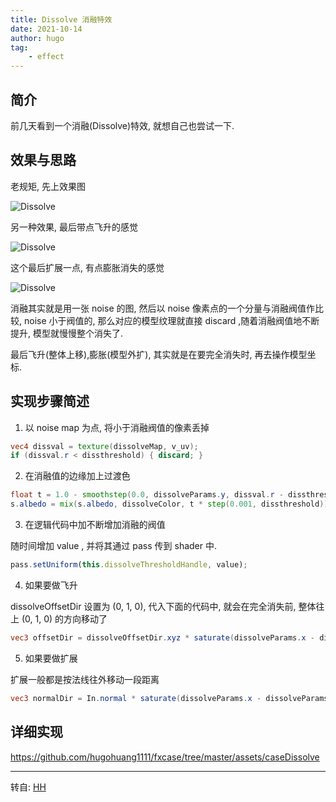 ```yaml
---
title: Dissolve 消融特效
date: 2021-10-14
author: hugo
tag:
    - effect
---
```


## 简介

前几天看到一个消融(Dissolve)特效, 就想自己也尝试一下.

## 效果与思路

老规矩, 先上效果图

![Dissolve](@assets/202110/dissolve1.gif)

另一种效果, 最后带点飞升的感觉

![Dissolve](@assets/202110/dissolve2.gif)

这个最后扩展一点, 有点膨胀消失的感觉

![Dissolve](@assets/202110/dissolve3.gif)

消融其实就是用一张 noise 的图, 然后以 noise 像素点的一个分量与消融阀值作比较, noise 小于阀值的, 那么对应的模型纹理就直接 discard ,随着消融阀值地不断提升, 模型就慢慢整个消失了.

最后飞升(整体上移),膨胀(模型外扩), 其实就是在要完全消失时, 再去操作模型坐标.

## 实现步骤简述

1. 以 noise map 为点, 将小于消融阀值的像素丢掉

```glsl
vec4 dissval = texture(dissolveMap, v_uv);
if (dissval.r < dissthreshold) { discard; }
```

2. 在消融值的边缘加上过渡色

```glsl
float t = 1.0 - smoothstep(0.0, dissolveParams.y, dissval.r - dissthreshold);
s.albedo = mix(s.albedo, dissolveColor, t * step(0.001, dissthreshold));
```

3. 在逻辑代码中加不断增加消融的阀值

随时间增加 value , 并将其通过 pass 传到 shader 中.

```typescript
pass.setUniform(this.dissolveThresholdHandle, value);
```

4. 如果要做飞升

dissolveOffsetDir 设置为 (0, 1, 0), 代入下面的代码中, 就会在完全消失前, 整体往上 (0, 1, 0) 的方向移动了

```glsl
vec3 offsetDir = dissolveOffsetDir.xyz * saturate(dissolveParams.x - dissolveParams.w) * dissolveParams.z;
```

5. 如果要做扩展

扩展一般都是按法线往外移动一段距离

```glsl
vec3 normalDir = In.normal * saturate(dissolveParams.x - dissolveParams.w) * dissolveParams.z;
```

## 详细实现

https://github.com/hugohuang1111/fxcase/tree/master/assets/caseDissolve


---
转自: [HH](http://www.hugohuang.xyz/)

